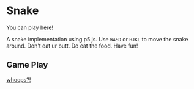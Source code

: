 Snake
====================

You can play [here](https://ajone239.github.io/p5_snake/)!

A snake implementation using p5.js.
Use `WASD` or `HJKL` to move the snake around.
Don't eat ur butt.
Do eat the food.
Have fun!

Game Play
--------------------
[whoops?!](/gameplay.png)

